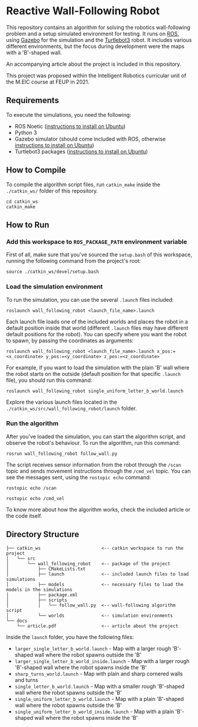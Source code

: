 # Reactive Wall-Following Robot

This repository contains an algorithm for solving the robotics wall-following problem and a setup simulated environment for testing. It runs on [ROS](https://www.ros.org/), using [Gazebo](http://gazebosim.org/) for the simulation and the [Turtlebot3](https://emanual.robotis.com/docs/en/platform/turtlebot3/quick-start/) robot. It includes various different environments, but the focus during development were the maps with a 'B'-shaped wall.

An accompanying article about the project is included in this repository. 

This project was proposed within the Intelligent Robotics curricular unit of the M.EIC course at FEUP in 2021.

## Requirements

To execute the simulations, you need the following:
* ROS Noetic ([instructions to install on Ubuntu](http://wiki.ros.org/noetic/Installation/Ubuntu))
* Python 3
* Gazebo simulator (should come included with ROS, otherwise [instructions to install on Ubuntu](http://gazebosim.org/tutorials?tut=install_ubuntu))
* Turtlebot3 packages ([instructions to install on Ubuntu](https://emanual.robotis.com/docs/en/platform/turtlebot3/quick-start/))

## How to Compile

To compile the algorithm script files, run `catkin_make` inside the `./catkin_ws/` folder of this repository.

```
cd catkin_ws
catkin_make
```

## How to Run

### Add this workspace to `ROS_PACKAGE_PATH` environment variable

First of all, make sure that you've sourced the `setup.bash` of this workspace, running the following command from the project's root:

```
source ./catkin_ws/devel/setup.bash
```

### Load the simulation environment

To run the simulation, you can use the several `.launch` files included:

```
roslaunch wall_following_robot <launch_file_name>.launch
```

Each launch file loads one of the included worlds and places the robot in a default position inside that world (different `.launch` files may have different default positions for the robot). You can specify where you want the robot to spawn, by passing the coordinates as arguments:

```
roslaunch wall_following_robot <launch_file_name>.launch x_pos:=<x_coordinate> y_pos:=<y_coordinate> z_pos:=<z_coordinate>
```

For example, if you want to load the simulation with the plain 'B' wall where the robot starts on the outside (default position for that specific `.launch` file), you should run this command:

```
roslaunch wall_following_robot single_uniform_letter_b_world.launch
```

Explore the various launch files located in the `./catkin_ws/src/wall_following_robot/launch` folder.

### Run the algorithm

After you've loaded the simulation, you can start the algorithm script, and observe the robot's behaviour. To run the algorithm, run this command:

```
rosrun wall_following_robot follow_wall.py
```

The script receives sensor information from the robot through the `/scan` topic and sends movement instructions through the `/cmd_vel` topic. You can see the messages sent, using the `rostopic echo` command:

```
rostopic echo /scan
```

```
rostopic echo /cmd_vel
```

To know more about how the algorithm works, check the included article or the code itself.

## Directory Structure

```
├── catkin_ws                       <-- catkin workspace to run the project
│   └── src
│       └── wall_following_robot    <-- package of the project
│           ├── CMakeLists.txt
│           ├── launch              <-- included launch files to load simulations
│           ├── models              <-- necessary files to load the models in the simulations
│           ├── package.xml
│           ├── scripts
│           │   └── follow_wall.py  <-- wall-following algorithm script
│           └── worlds              <-- simulation environments
└── docs
    └── article.pdf                 <-- article about the project
```

Inside the `launch` folder, you have the following files:
* `larger_single_letter_b_world.launch` - Map with a larger rough 'B'-shaped wall where the robot spawns outside the 'B'
* `larger_single_letter_b_world_inside.launch` - Map with a larger rough 'B'-shaped wall where the robot spawns inside the 'B'
* `sharp_turns_world.launch` - Map with plain and sharp cornered walls and turns
* `single_letter_b_world.launch` - Map with a smaller rough 'B'-shaped wall where the robot spawns outside the 'B'
* `single_uniform_letter_b_world.launch` - Map with a plain 'B'-shaped wall where the robot spawns outside the 'B'
* `single_uniform_letter_b_world_inside.launch` - Map with a plain 'B'-shaped wall where the robot spawns inside the 'B'
